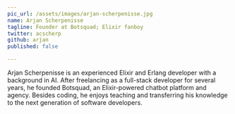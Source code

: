 ```yaml
---
pic_url: /assets/images/arjan-scherpenisse.jpg
name: Arjan Scherpenisse
tagline: Founder at Botsquad; Elixir fanboy
twitter: acscherp
github: arjan
published: false

---
```

<p>Arjan Scherpenisse is an experienced Elixir and Erlang developer with a background in AI. After freelancing as a full-stack developer for several years, he founded Botsquad, an Elixir-powered chatbot platform and agency. Besides coding, he enjoys teaching and transferring his knowledge to the next generation of software developers.
</p>
